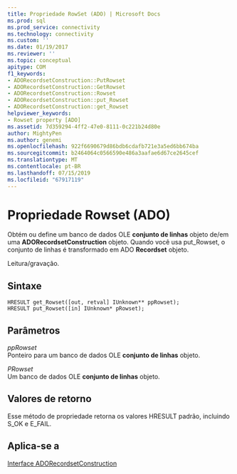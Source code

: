 ```yaml
---
title: Propriedade RowSet (ADO) | Microsoft Docs
ms.prod: sql
ms.prod_service: connectivity
ms.technology: connectivity
ms.custom: ''
ms.date: 01/19/2017
ms.reviewer: ''
ms.topic: conceptual
apitype: COM
f1_keywords:
- ADORecordsetConstruction::PutRowset
- ADORecordsetConstruction::GetRowset
- ADORecordsetConstruction::Rowset
- ADORecordsetConstruction::put_Rowset
- ADORecordsetConstruction::get_Rowset
helpviewer_keywords:
- Rowset property [ADO]
ms.assetid: 7d359294-4ff2-47e0-8111-0c221b24d80e
author: MightyPen
ms.author: genemi
ms.openlocfilehash: 922f6690679d86bdb6cdafb721e3a5ed6bb674ba
ms.sourcegitcommit: b2464064c0566590e486a3aafae6d67ce2645cef
ms.translationtype: MT
ms.contentlocale: pt-BR
ms.lasthandoff: 07/15/2019
ms.locfileid: "67917119"
---
```

# <a name="rowset-property-ado"></a>Propriedade Rowset (ADO)
Obtém ou define um banco de dados OLE **conjunto de linhas** objeto de/em uma **ADORecordsetConstruction** objeto. Quando você usa put_Rowset, o conjunto de linhas é transformado em ADO **Recordset** objeto.  
  
 Leitura/gravação.  
  
## <a name="syntax"></a>Sintaxe  
  
```  
HRESULT get_Rowset([out, retval] IUnknown** ppRowset);  
HRESULT put_Rowset([in] IUnknown* pRowset);  
```  
  
## <a name="parameters"></a>Parâmetros  
 *ppRowset*  
 Ponteiro para um banco de dados OLE **conjunto de linhas** objeto.  
  
 *PRowset*  
 Um banco de dados OLE **conjunto de linhas** objeto.  
  
## <a name="return-values"></a>Valores de retorno  
 Esse método de propriedade retorna os valores HRESULT padrão, incluindo S_OK e E_FAIL.  
  
## <a name="applies-to"></a>Aplica-se a  
 [Interface ADORecordsetConstruction](../../../ado/reference/ado-api/adorecordsetconstruction-interface.md)
